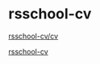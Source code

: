 # rsschool-cv
[rsschool-cv/cv](https://matiika.github.io/rsschool-cv/cv)

[rsschool-cv](https://matiika.github.io/rsschool-cv/)
